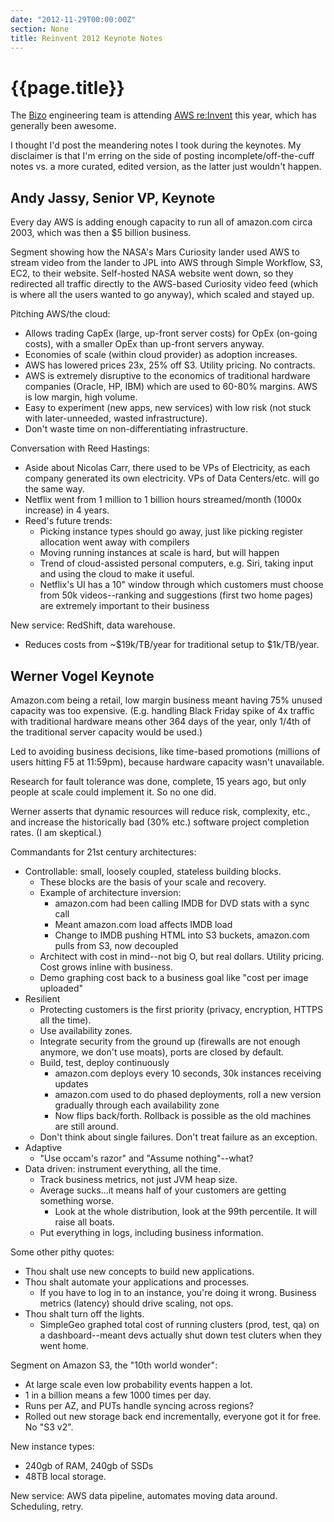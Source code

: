 ```yaml
---
date: "2012-11-29T00:00:00Z"
section: None
title: Reinvent 2012 Keynote Notes
---
```


{{page.title}}
==============

The [Bizo](http://www.bizo.com) engineering team is attending [AWS re:Invent](https://reinvent.awsevents.com/) this year, which has generally been awesome.

I thought I'd post the meandering notes I took during the keynotes. My disclaimer is that I'm erring on the side of posting incomplete/off-the-cuff notes vs. a more curated, edited version, as the latter just wouldn't happen.

Andy Jassy, Senior VP, Keynote
------------------------------

Every day AWS is adding enough capacity to run all of amazon.com circa 2003, which was then a $5 billion business.

Segment showing how the NASA's Mars Curiosity lander used AWS to stream video from the lander to JPL into AWS through Simple Workflow, S3, EC2, to their website. Self-hosted NASA website went down, so they redirected all traffic directly to the AWS-based Curiosity video feed (which is where all the users wanted to go anyway), which scaled and stayed up.

Pitching AWS/the cloud:

* Allows trading CapEx (large, up-front server costs) for OpEx (on-going costs), with a smaller OpEx than up-front servers anyway.
* Economies of scale (within cloud provider) as adoption increases.
* AWS has lowered prices 23x, 25% off S3. Utility pricing. No contracts.
* AWS is extremely disruptive to the economics of traditional hardware companies (Oracle, HP, IBM) which are used to 60-80% margins. AWS is low margin, high volume.
* Easy to experiment (new apps, new services) with low risk (not stuck with later-unneeded, wasted infrastructure).
* Don't waste time on non-differentiating infrastructure.

Conversation with Reed Hastings:

* Aside about Nicolas Carr, there used to be VPs of Electricity, as each company generated its own electricity. VPs of Data Centers/etc. will go the same way.
* Netflix went from 1 million to 1 billion hours streamed/month (1000x increase) in 4 years.
* Reed's future trends:
  * Picking instance types should go away, just like picking register allocation went away with compilers
  * Moving running instances at scale is hard, but will happen
  * Trend of cloud-assisted personal computers, e.g. Siri, taking input and using the cloud to make it useful.
  * Netflix's UI has a 10" window through which customers must choose from 50k videos--ranking and suggestions (first two home pages) are extremely important to their business

New service: RedShift, data warehouse.

* Reduces costs from ~$19k/TB/year for traditional setup to $1k/TB/year.

Werner Vogel Keynote
--------------------

Amazon.com being a retail, low margin business meant having 75% unused capacity was too expensive. (E.g. handling Black Friday spike of 4x traffic with traditional hardware means other 364 days of the year, only 1/4th of the traditional server capacity would be used.)

Led to avoiding business decisions, like time-based promotions (millions of users hitting F5 at 11:59pm), because hardware capacity wasn't unavailable.

Research for fault tolerance was done, complete, 15 years ago, but only people at scale could implement it. So no one did.

Werner asserts that dynamic resources will reduce risk, complexity, etc., and increase the historically bad (30% etc.) software project completion rates. (I am skeptical.)

Commandants for 21st century architectures:

* Controllable: small, loosely coupled, stateless building blocks.
  * These blocks are the basis of your scale and recovery.
  * Example of architecture inversion:
    * amazon.com had been calling IMDB for DVD stats with a sync call
    * Meant amazon.com load affects IMDB load
    * Change to IMDB pushing HTML into S3 buckets, amazon.com pulls from S3, now decoupled
  * Architect with cost in mind--not big O, but real dollars. Utility pricing. Cost grows inline with business.
  * Demo graphing cost back to a business goal like "cost per image uploaded"
* Resilient
  * Protecting customers is the first priority (privacy, encryption, HTTPS all the time).
  * Use availability zones.
  * Integrate security from the ground up (firewalls are not enough anymore, we don't use moats), ports are closed by default.
  * Build, test, deploy continuously
    * amazon.com deploys every 10 seconds, 30k instances receiving updates
    * amazon.com used to do phased deployments, roll a new version gradually through each availability zone
    * Now flips back/forth. Rollback is possible as the old machines are still around.
  * Don't think about single failures. Don't treat failure as an exception.
* Adaptive
  * "Use occam's razor" and "Assume nothing"--what?
* Data driven: instrument everything, all the time.
  * Track business metrics, not just JVM heap size.
  * Average sucks...it means half of your customers are getting something worse.
    * Look at the whole distribution, look at the 99th percentile. It will raise all boats.
  * Put everything in logs, including business information.

Some other pithy quotes:

* Thou shalt use new concepts to build new applications.
* Thou shalt automate your applications and processes.
  * If you have to log in to an instance, you're doing it wrong. Business metrics (latency) should drive scaling, not ops.
* Thou shalt turn off the lights.
  * SimpleGeo graphed total cost of running clusters (prod, test, qa) on a dashboard--meant devs actually shut down test cluters when they went home.

Segment on Amazon S3, the "10th world wonder":

* At large scale even low probability events happen a lot.
* 1 in a billion means a few 1000 times per day.
* Runs per AZ, and PUTs handle syncing across regions?
* Rolled out new storage back end incrementally, everyone got it for free. No "S3 v2".

New instance types:

* 240gb of RAM, 240gb of SSDs
* 48TB local storage.

New service: AWS data pipeline, automates moving data around. Scheduling, retry.

